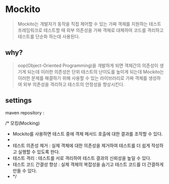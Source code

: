 # Mockito
> Mockito는 개발자가 동작을 직접 제어할 수 있는 가짜 객체를 지원하는 테스트 프레임워크로 테스트할 때 외부 의존성을 가짜 객체로 대체하여 코드를 격리하고 테스트를 단순화 하는데 사용된다.

## why?
> oop(Object-Oriented Programming)을 개발하게 되면 객체간의 의존성이 생기게 되는데 이러한 의존성은 단위 테스트의 난이도를 높이게 되는데
> Mockito는 이러한 문제를 해결하기 위해 사용할 수 있는 라이브러리로 가짜 객체를 생성하여 외부 의존성을 격리하고 테스트의 안정성을 향상시킨다.

## settings
maven repository : 





/* 모킹(Mocking)
* Mockito를 사용하면 테스트 중에 객체 메서드 호출에 대한 결과를 조작할 수 있다.
*
* 테스트 의존성 제거 : 실제 객체에 대한 의존성을 제거하여 테스트를 더 쉽게 작성하고 실행할 수 있도록 한다.
* 테스트 격리 : 테스트를 서로 격리하여 테스트 결과의 신뢰성을 높일 수 있다.
* 테스트 코드 간결성 향상 : 실제 객체의 복잡성을 숨기고 테스트 코드를 더 간결하게 만들 수 있다.
* */


